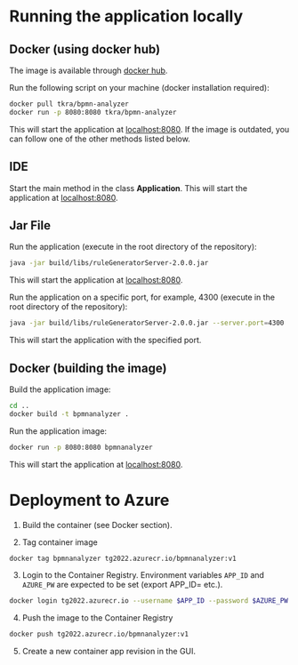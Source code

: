 # Running the application locally

## Docker (using docker hub)

The image is available through [docker hub](https://hub.docker.com/r/tkra/bpmn-analyzer).

Run the following script on your machine (docker installation required):

```bash
docker pull tkra/bpmn-analyzer
docker run -p 8080:8080 tkra/bpmn-analyzer
```

This will start the application at [localhost:8080](http://localhost:8080/).
If the image is outdated, you can follow one of the other methods listed below.

## IDE

Start the main method in the class **Application**.
This will start the application at [localhost:8080](http://localhost:8080/).

## Jar File

Run the application (execute in the root directory of the repository):

```bash
java -jar build/libs/ruleGeneratorServer-2.0.0.jar
```

This will start the application at [localhost:8080](http://localhost:8080/).

Run the application on a specific port, for example, 4300 (execute in the root directory of the repository):

```bash
java -jar build/libs/ruleGeneratorServer-2.0.0.jar --server.port=4300
```

This will start the application with the specified port.

## Docker (building the image)

Build the application image:

```bash
cd ..
docker build -t bpmnanalyzer .
```

Run the application image:

```bash
docker run -p 8080:8080 bpmnanalyzer
```

This will start the application at [localhost:8080](http://localhost:8080/).

# Deployment to Azure

1. Build the container (see Docker section).

2. Tag container image

```bash
docker tag bpmnanalyzer tg2022.azurecr.io/bpmnanalyzer:v1
```

3. Login to the Container Registry. Environment variables `APP_ID` and `AZURE_PW` are expected to be
   set (export APP_ID=<app-id> etc.).

```bash
docker login tg2022.azurecr.io --username $APP_ID --password $AZURE_PW
```

4. Push the image to the Container Registry

```bash
docker push tg2022.azurecr.io/bpmnanalyzer:v1
```

5. Create a new container app revision in the GUI.
